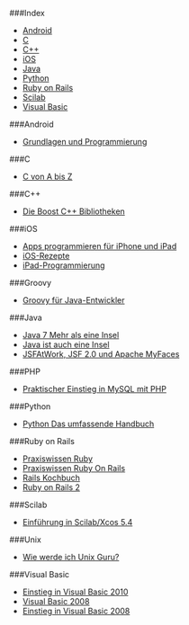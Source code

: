 ###Index
* [Android](#android)
* [C](#c)
* [C++](#c-1)
* [iOS](#ios)
* [Java](#java)
* [Python](#python)
* [Ruby on Rails](#ruby-on-rails)
* [Scilab](#scilab)
* [Visual Basic](#visual-basic)

###Android

* [Grundlagen und Programmierung](http://www.dpunkt.de/ebooks_files/free/3436.pdf)

###C

* [C von A bis Z](http://openbook.galileocomputing.de/c_von_a_bis_z/)

###C++

* [Die Boost C++ Bibliotheken](http://www.highscore.de/cpp/boost/)

###iOS

* [Apps programmieren für iPhone und iPad](http://openbook.galileocomputing.de/apps_programmieren_fuer_iphone_und_ipad/)
* [iOS-Rezepte](http://examples.oreilly.de/openbooks/iosrecipesger.zip)
* [iPad-Programmierung](http://examples.oreilly.de/openbooks/pdf_ipadprogpragger.pdf)

###Groovy

* [Groovy für Java-Entwickler](http://examples.oreilly.de/openbooks/pdf_groovyger.pdf)

###Java

* [Java 7 Mehr als eine Insel](http://openbook.galileocomputing.de/java7/)
* [Java ist auch eine Insel](http://openbook.galileocomputing.de/javainsel/)
* [JSFAtWork, JSF 2.0 und Apache MyFaces](http://jsfatwork.irian.at/book_de/)

###PHP
* [Praktischer Einstieg in MySQL mit PHP](http://examples.oreilly.de/openbooks/pdf_einmysql2ger.pdf)

###Python

* [Python Das umfassende Handbuch](http://openbook.galileocomputing.de/python/)

###Ruby on Rails

* [Praxiswissen Ruby](http://www.oreilly.de/german/freebooks/rubybasger/pdf_rubybasger.pdf)
* [Praxiswissen Ruby On Rails](http://examples.oreilly.de/openbooks/pdf_rubyonrailsbasger.pdf)
* [Rails Kochbuch](http://examples.oreilly.de/openbooks/pdf_railsckbkger.pdf)
* [Ruby on Rails 2](http://openbook.galileocomputing.de/ruby_on_rails/)

###Scilab

* [Einführung in Scilab/Xcos 5.4](http://www.buech-gifhorn.de/scilab/Einfuehrung.pdf)

###Unix

* [Wie werde ich Unix Guru?](http://openbook.galileocomputing.de/unix_guru/)

###Visual Basic

* [Einstieg in Visual Basic 2010](http://openbook.galileocomputing.de/einstieg_vb_2010/)
* [Visual Basic 2008](http://openbook.galileocomputing.de/visualbasic_2008/)
* [Einstieg in Visual Basic 2008](http://openbook.galileocomputing.de/einstieg_vb_2008/)
